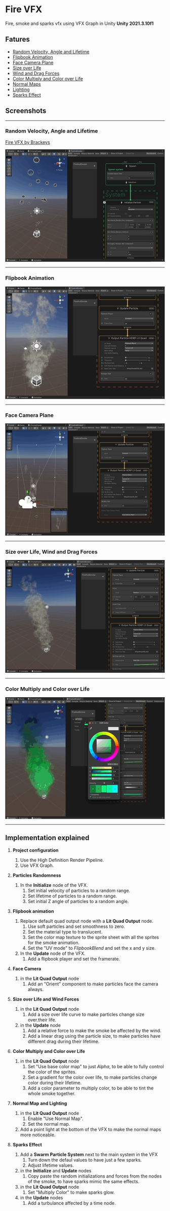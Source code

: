 # Fire VFX
Fire, smoke and sparks vfx using VFX Graph in Unity **Unity 2021.3.10f1**

## Fatures

- [Random Velocity, Angle and Lifetime](#random-velocity-angle-and-lifetime)
- [Flipbook Animation](#flipbook-animation)
- [Face Camera Plane](#face-camera-plane)
- [Size over Life](#size-over-life-wind-and-drag-forces)
- [Wind and Drag Forces](#size-over-life-wind-and-drag-forces)
- [Color Multiply and Color over Life](#color-multiply-and-color-over-life)
- [Normal Maps](#normal-maps)
- [Lighting](#lighting)
- [Sparks Effect](#sparks-effects)

## Screenshots

<!-- ![Cliff](./docs/screenshots/cliff.gif) -->

---

### Random Velocity, Angle and Lifetime

[Fire VFX by Brackeys](https://www.youtube.com/watch?v=R6D1b7zZHHA)

![Randomness](./docs/spawn-randomness.gif)

---

### Flipbook Animation

![Flipbook Animation](./docs/flipbook-animation.gif)

---

### Face Camera Plane

![Face Camera Plane](./docs/face-camera.gif)

---

### Size over Life, Wind and Drag Forces

![Size over Life, Wind and Drag Forces](./docs/size-over-life-wind-and-drag-forces.gif)

---

### Color Multiply and Color over Life

![Color Multiply and Color over Life](./docs/color.gif)

---

## Implementation explained

1. **Project configuration**

   1. Use the High Definition Render Pipeline.
   1. Use VFX Graph.

1. **Particles Randomness**

   1. In the **Initialize** node of the VFX.
        1. Set initial velocity of particles to a random range.
        1. Set lifetime of particles to a random range.
        1. Set initial Z angle of particles to a random angle.

1. **Flipbook animation**
    1. Replace default quad output node with a **Lit Quad Output** node.
        1. Use soft particles and set smoothness to zero.
        1. Set the material type to translucent.
        1. Set the color map texture to the sprite sheet with all the sprites for the smoke animation.
        1. Set the "UV mode" to _FlipbookBlend_ and set the x and y size.
    1. In the **Update** node of the VFX.
        1. Add a flipbook player and set the framerate.

1. **Face Camera**
    1. in the **Lit Quad Output** node
        1. Add an "Orient" component to make particles face the camera always.

1. **Size over Life and Wind Forces**
    1. in the **Lit Quad Output** node
        1. Add a size over life curve to make particles change size over.their life.
    1. in the **Update** node
        1. Add a relative force to make the smoke be affected by the wind.
        1. Add a linear drag using the particle size, to make particles have different drag during their lifetime.

1. **Color Multiply and Color over Life**
    1. in the **Lit Quad Output** node
        1. Set "Use base color map" to just _Alpha_, to be able to fully control the color of the sprites.
        1. Set a gradient for the color over life, to make particles change color during their lifetime.
        1. Add a color parameter to multiply color, to be able to tint the whole smoke together.

1. **Normal Map and Lighting**
    1. in the **Lit Quad Output** node
        1. Enable "Use Normal Map".
        1. Set the normal map.
    1. Add a point light at the bottom of the VFX to make the normal maps more noticeable.

1. **Sparks Effect**
    1. Add a **Swarm Particle System** next to the main system in the VFX
        1. Turn down the defaul values to have just a few sparks.
        1. Adjust lifetime values.
    1. in the **Initialize** and **Update** nodes
        1. Copy paste the random initializations and forces from the nodes of the smoke, to have sparks mimic the same effects.
    1. in the **Lit Quad Output** node
        1. Set "Multiply Color" to make sparks glow.
    1. in the **Update** nodes
        1. Add a turbulance affected by a time node.
